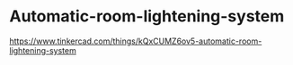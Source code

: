 # Automatic-room-lightening-system
https://www.tinkercad.com/things/kQxCUMZ6ov5-automatic-room-lightening-system

